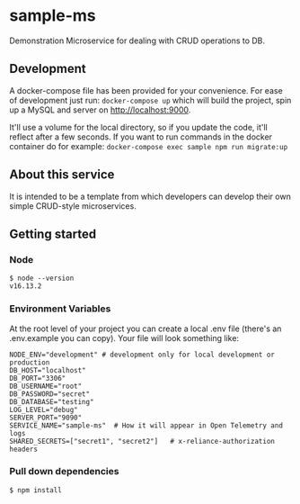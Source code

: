 # sample-ms

Demonstration Microservice for dealing with CRUD operations to DB.


## Development

A docker-compose file has been provided for your convenience. For ease of development just run: `docker-compose up`
which will build the project, spin up a MySQL and server on [http://localhost:9000](http://localhost:9000).

It'll use a volume for the local directory, so if you update the code, it'll reflect after a few seconds. If you want to
run commands in the docker container do for example: `docker-compose exec sample npm run migrate:up`

## About this service

It is intended to be a template from which developers can develop their own simple CRUD-style microservices.


## Getting started

### Node

```
$ node --version
v16.13.2
```

### Environment Variables

At the root level of your project you can create a local .env file (there's an .env.example you can copy). Your file
will look something like:

```
NODE_ENV="development" # development only for local development or production
DB_HOST="localhost"
DB_PORT="3306"
DB_USERNAME="root"
DB_PASSWORD="secret"
DB_DATABASE="testing"
LOG_LEVEL="debug"
SERVER_PORT="9090"
SERVICE_NAME="sample-ms"  # How it will appear in Open Telemetry and logs
SHARED_SECRETS=["secret1", "secret2"]   # x-reliance-authorization headers
```

### Pull down dependencies

```
$ npm install
```

